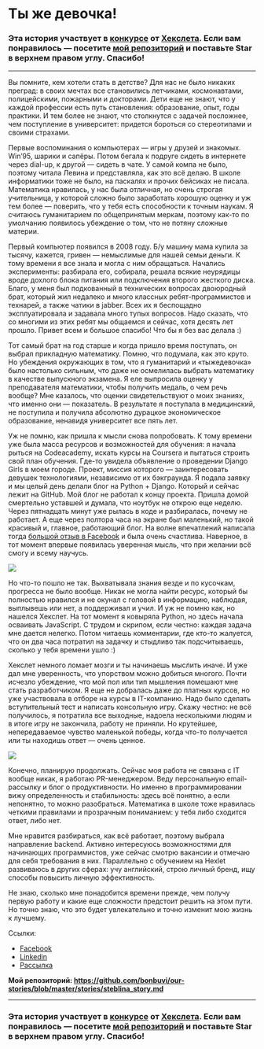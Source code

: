 # Ты же девочка!

### Эта история участвует в [конкурсе](http://mystory.hexlet.io/) от [Хекслета](https://ru.hexlet.io/). Если вам понравилось — посетите [мой репозиторий](https://github.com/bonbuvi/our-stories/blob/master/stories/steblina_story.md) и поставьте Star в верхнем правом углу. Спасибо!

---
Вы помните, кем хотели стать в детстве? Для нас не было никаких преград: в своих мечтах все становились летчиками, космонавтами, полицейскими, пожарными и докторами. Дети еще не знают, что у каждой профессии есть путь становления: образование, опыт, годы практики. И тем более не знают, что столкнутся с задачей посложнее, чем поступление в университет: придется бороться со стереотипами и своими страхами.

Первые воспоминания о компьютерах — игры у друзей и знакомых. Win’95, шарики и сапёры. Потом бегала к подруге сидеть в интернете через dial-up, к другой — сидеть в чате. У самой компа не было, поэтому читала Левина и представляла, как это всё делаю. В школе информатики тоже не было, на паскалях и прочих бейсиках не писала. Математика нравилась, у нас была отличная, но очень строгая учительница, у которой сложно было заработать хорошую оценку и уж тем более — поверить, что у тебя есть способности к точным наукам. Я считаюсь гуманитарием по общепринятым меркам, поэтому как-то по умолчанию появилось убеждение о том, что не потяну сложные материи.

Первый компьютер появился в 2008 году. Б/у машину мама купила за тысячу, кажется, гривен — немыслимые для нашей семьи деньги. К тому времени я все знала и могла с ним обращаться. Начались эксперименты: разбирала его, собирала, решала всякие неурядицы вроде дохлого блока питания или подключения второго жесткого диска. Благо, у меня был подкованный в технических вопросах двоюродный брат, который жил недалеко и много классных ребят-программистов и технарей, а также чатики в jabber. Всех их я беспощадно эксплуатировала и задавала много тупых вопросов. Надо сказать, что со многими из этих ребят мы общаемся и сейчас, хотя десять лет прошло. Привет всем и большое спасибо! Что бы я без вас делала :)

Тот самый брат на год старше и когда пришло время поступать, он выбрал прикладную математику. Помню, что подумала, как это круто. Но убеждения окружающих в том, что я гуманитарий и «тыжедевочка» было настолько сильным, что даже не осмелилась выбрать математику в качестве выпускного экзамена. Я еле выпросила оценку у преподавателя математики, чтобы получить медаль, о чем речь вообще? Мне казалось, что оценки свидетельствуют о моих знаниях, что именно они — показатель. В результате я поступала в медицинский, не поступила и получила абсолютно дурацкое экономическое образование, ненавидя университет все пять лет.

Уж не помню, как пришла к мысли снова попробовать. К тому времени уже была масса ресурсов и возможностей для обучения: я начала рыться на Codeacademy, искать курсы на Coursera и пытаться строить свой план обучения. Где-то увидела объявление о проведении Django Girls в моем городе. Проект, миссия которого — заинтересовать девушек технологиями, независимо от их бэкграунда. Я подала заявку и мы целый день делали блог на Python + Django. Который и сейчас лежит на GitHub. Мой блог не работал к концу проекта. Пришла домой смертельно уставшей и думала, что ноутбук не открою еще неделю. Через пятнадцать минут уже рылась в коде и разбиралась, почему не работает. А еще через полтора часа на экране был маленький, но такой красивый и, главное, работающий блог. На волне впечатлений написала тогда [большой отзыв в Facebook](https://www.facebook.com/svetvtonnele/videos/1111151348902907/) и была очень счастлива. Наверное, в тот момент впервые появилась уверенная мысль, что при желании всё смогу и всему научусь.

![](https://instagram.fiev7-2.fna.fbcdn.net/vp/5ca4d0ce7eade14c04d0ff8cc5eade8c/5C638982/t51.2885-15/e35/12224335_897972940287001_1225615336_n.jpg)

Но что-то пошло не так. Выхватывала знания везде и по кусочкам, прогресса не было вообще. Никак не могла найти ресурс, который бы полностью нравился и не окунал с головой в информацию, наблюдая, выплывешь или нет, а поддерживал и учил. И уж не помню как, но нашелся Хекслет. На тот момент я ковыряла Python, но здесь начала осваивать JavaScript. С трудом и скрипом, если честно: каждая задача мне дается нелегко. Потом читаешь комментарии, где кто-то жалуется, что он два часа потратил на задачку и стыдливо так подсчитываешь, сколько у тебя времени ушло :)

Хекслет немного ломает мозги и ты начинаешь мыслить иначе. 
И уже дал мне уверенность, что упорством можно добиться многого. Почти исчезло убеждение, что мой пол или тип мышления помешают мне стать разработчиком. Я еще не добралась даже до платных курсов, но уже участвовала в отборе на курсы в IT-компанию. Надо было сделать вступительный тест и написать консольную игру. Скажу честно: не всё получилось, я потратила все выходные, надоела несколькими людям и в итоге игру не закончила, работу не приняли. Но крутейшее, непередаваемое чувство маленькой победы, когда что-то получается или ты находишь ответ — очень ценное. 

![](https://instagram.fiev7-2.fna.fbcdn.net/vp/9a4ecd24f5871306aa8f0358402ee7d5/5C876F6A/t51.2885-15/e35/16228746_261623017602828_2954791230241767424_n.jpg)

Конечно, планирую продолжать. Сейчас моя работа не связана с IT вообще никак, я работаю PR-менеджером. Веду персональную email-рассылку и блог о продуктивности. Но именно в программировании вижу определенность и стабильность: здесь всё понятно, а если непонятно, то можно разобраться. Математика в школе тоже нравилась четкими правилами и прозрачным пониманием: у тебя либо сходится ответ, либо нет. 

Мне нравится разбираться, как всё работает, поэтому выбрала направление backend. Активно интересуюсь возможностями для начинающих программистов, уже сейчас смотрю вакансии и отмечаю для себя требования в них. Параллельно с обучением на Hexlet развиваюсь в других сферах: учу английский, строю личный бренд, ищу способы повысить личную эффективность. 

Не знаю, сколько мне понадобится времени прежде, чем получу первую работу и какие еще сложности предстоит решить на этом пути. Но точно знаю, что это будет увлекательно и точно изменит мою жизнь к лучшему.

Ссылки:
- [Facebook](https://www.facebook.com/svetvtonnele)
- [Linkedin](https://www.linkedin.com/in/victoria-steblina-75503826/)
- [Рассылка](https://teletype.in/@steblinavv/Bk52HAHr7)

**Мой репозиторий: https://github.com/bonbuvi/our-stories/blob/master/stories/steblina_story.md**

---

### Эта история участвует в [конкурсе](http://mystory.hexlet.io/) от [Хекслета](https://ru.hexlet.io/). Если вам понравилось — посетите [мой репозиторий](https://github.com/bonbuvi/our-stories/blob/master/stories/steblina_story.md) и поставьте Star в верхнем правом углу. Спасибо!
